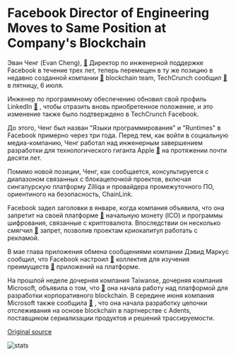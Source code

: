 # Facebook Director of Engineering Moves to Same Position at Company's Blockchain

Эван Ченг (Evan Cheng),  [🔗](https://cointelegraph.com/tags/facebook)  Директор по инженерной поддержке Facebook в течение трех лет, теперь перемещен в ту же позицию в недавно созданной компании  [🔗](https://cointelegraph.com/news/facebook-forms-exploratory-blockchain-team-led-by-coinbase-board-member)  blockchain team, TechCrunch сообщил  [🔗](https://techcrunch.com/2018/07/05/bookchain/)  в пятницу, 6 июля.

Инженер по программному обеспечению обновил свой профиль LinkedIn  [🔗](https://www.linkedin.com/in/chengevan/) , чтобы отразить вновь приобретенное положение, и это изменение также было подтверждено в TechCrunch Facebook.

До этого, Ченг был назван "Языки программирования" и "Runtimes" в Facebook примерно через три года. Перед тем, как войти в социальную медиа-компанию, Ченг работал над инженерным завершением разработки для технологического гиганта Apple  [🔗](https://cointelegraph.com/tags/apple)  на протяжении почти десяти лет.

Помимо новой позиции, Ченг, как сообщается, консультируется с диапазоном связанных с блокацепочкой проектов, включая сингапурскую платформу Zilliqa и провайдера промежуточного ПО, ориентиного на безопасность, ChainLink.

Facebook задел заголовки в январе, когда компания объявила, что она запретит на своей платформе  [🔗](https://cointelegraph.com/news/facebook-bans-cryptocurrency-ico-ads-because-of-deceptive-promotional-practices)  начальную монету (ICO) и программы шифрования, связанные с криптовалюта. Впоследствии он несколько смягчил  [🔗](https://cointelegraph.com/news/facebook-reverses-ban-on-cryptocurrency-ads-maintains-ban-on-icos)  запрет, позволив проектам криокапитул работать с рекламой.

В мае глава приложения обмена сообщениями компании Дэвид Маркус сообщил, что Facebook настроил  [🔗](https://cointelegraph.com/news/facebook-forms-exploratory-blockchain-team-led-by-coinbase-board-member)  коллектив для изучения преимуществ  [🔗](https://cointelegraph.com/tags/blockchain)  приложений на платформе.

На прошлой неделе дочерняя компания Taiwanse, дочерняя компания Microsoft, объявила о том, что  [🔗](https://cointelegraph.com/news/microsoft-partners-with-two-asian-firms-on-blockchain-platform-for-enterprises)  она начала работу над платформой для разработки корпоративного blockchain. В середине июня компания Microsoft также сообщила  [🔗](https://cointelegraph.com/news/new-blockchain-based-supply-chain-system-is-presented-by-microsoft-and-ardents) , что она начала разработку цепочки отслеживания на основе blockchain в партнерстве с Adents, поставщиком сериализации продуктов и решений трассируемости.

[Original source](https://cointelegraph.com/news/facebook-director-of-engineering-moves-to-same-position-at-company-s-blockchain-team)

![stats](https://c.statcounter.com/11760860/0/a89fa40b/1/ "stats")

